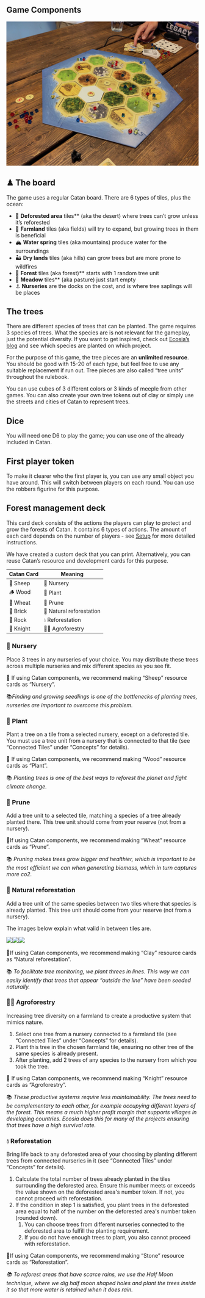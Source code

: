 ## Game Components

![Ecosia Board Game](/docs/assets/img/photo.jpg)

## ♟ The board

The game uses a regular Catan board. There are 6 types of tiles, plus the ocean:

- 🌵 **Deforested area** tiles** (aka the desert) where trees can’t grow unless it’s reforested
- 🌾 **Farmland** tiles (aka fields) will try to expand, but growing trees in them is beneficial
- 🏔 **Water spring** tiles (aka mountains) produce water for the surroundings
- 🏜 **Dry lands** tiles (aka hills) can grow trees but are more prone to wildfires
- 🌳 **Forest** tiles (aka forest)** starts with 1 random tree unit
- 🌿 **Meadow** tiles** (aka pasture) just start empty
- ⚓️ **Nurseries** are the docks on the cost, and is where tree saplings will be places

## The trees

There are different species of trees that can be planted. The game requires 3 species of trees. What the species are is not relevant for the gameplay, just the potential diversity. If you want to get inspired, check out [Ecosia’s blog](https://blog.ecosia.org/tag/where-does-ecosia-plant-trees/) and see which species are planted on which project.

For the purpose of this game, the tree pieces are an **unlimited resource**. You should be good with 15-20 of each type, but feel free to use any suitable replacement if run out. Tree pieces are also called “tree units” throughout the rulebook.

You can use cubes of 3 different colors or 3 kinds of meeple from other games. You can also create your own tree tokens out of clay or simply use the streets and cities of Catan to represent trees.

## Dice

You will need one D6 to play the game; you can use one of the already included in Catan.

## First player token

To make it clearer who the first player is, you can use any small object you have around. This will switch between players on each round. You can use the robbers figurine for this purpose.

## Forest management deck

This card deck consists of the actions the players can play to protect and grow the forests of Catan. It contains 6 types of actions. The amount of each card depends on the number of players - see [Setup](setup) for more detailed instructions.

We have created a custom deck that you can print. Alternatively, you can reuse Catan’s resource and development cards for this purpose. 

| Catan Card | Meaning |
|------------|----------|
| 🐑 Sheep   | 🌱 Nursery  |
| 🪵 Wood    | 🌳 Plant  |
| 🌾 Wheat   | 🤲 Prune  |
| 🧱 Brick   | 💞 Natural reforestation  |
| 🗻 Rock    | 💧 Reforestation  |
| 🐴 Knight  | 👩‍🌾 Agroforestry  |

### 🌱 Nursery

Place 3 trees in any nurseries of your choice. You may distribute these trees across multiple nurseries and mix different species as you see fit.

🌅 If using Catan components, we recommend making “Sheep” resource cards as “Nursery”.

📚*Finding and growing seedlings is one of the bottlenecks of planting trees, nurseries are important to overcome this problem.*

### 🌳 Plant

Plant a tree on a tile from a selected nursery, except on a deforested tile. You must use a tree unit from a nursery that is connected to that tile (see “Connected Tiles” under “Concepts” for details).

🌅 If using Catan components, we recommend making “Wood” resource cards as “Plant”.

📚 *Planting trees is one of the best ways to reforest the planet and fight climate change.*

### 🤲 Prune

Add a tree unit to a selected tile, matching a species of a tree already planted there. This tree unit should come from your reserve (not from a nursery).

🌅If using Catan components, we recommend making “Wheat” resource cards as “Prune”.

📚 *Pruning makes trees grow bigger and healthier, which is important to be the most efficient we can when generating biomass, which in turn captures more co2.*

### 💞 Natural reforestation

Add a tree unit of the same species between two tiles where that species is already planted.  This tree unit should come from your reserve (not from a nursery).

The images below explain what valid in between tiles are.

![](Aspose.Words.843fbbd3-fdfa-4588-8cc3-1fbcba4bb23b.001.png)![](Aspose.Words.843fbbd3-fdfa-4588-8cc3-1fbcba4bb23b.002.png)![](Aspose.Words.843fbbd3-fdfa-4588-8cc3-1fbcba4bb23b.003.png)

🌅If using Catan components, we recommend making “Clay” resource cards as “Natural reforestation”.

📚 *To facilitate tree monitoring, we plant threes in lines. This way we can easily identify that trees that appear “outside the line” have been seeded naturally.*

### 👩‍🌾 Agroforestry

Increasing tree diversity on a farmland to create a productive system that mimics nature.

1. Select one tree from a nursery connected to a farmland tile (see “Connected Tiles” under “Concepts” for details).
1. Plant this tree in the chosen farmland tile, ensuring no other tree of the same species is already present.
1. After planting, add 2 trees of any species to the nursery from which you took the tree.

🌅 If using Catan components, we recommend making “Knight” resource cards as “Agroforestry”.

📚 *These productive systems require less maintainability. The trees need to be complementary to each other, for example occupying different layers of the forest. This means a much higher profit margin that supports villages in developing countries. Ecosia does this for many of the projects ensuring that trees have a high survival rate.*

### 💧 Reforestation

Bring life back to any deforested area of your choosing by planting different trees from connected nurseries in it (see “Connected Tiles” under “Concepts” for details).

1. Calculate the total number of trees already planted in the tiles surrounding the deforested area. Ensure this number meets or exceeds the value shown on the deforested area's number token. If not, you cannot proceed with reforestation.
1. If the condition in step 1 is satisfied, you plant trees in the deforested area equal to half of the number on the deforested area's number token (rounded down).
   1. You can choose trees from different nurseries connected to the deforested area to fulfill the planting requirement.
   1. If you do not have enough trees to plant, you also cannot proceed with reforestation.

🌅If using Catan components, we recommend making “Stone” resource cards as “Reforestation”.

*📚 To reforest areas that have scarce rains, we use the Half Moon technique, where we dig half moon shaped holes and plant the trees inside it so that more water is retained when it does rain.*